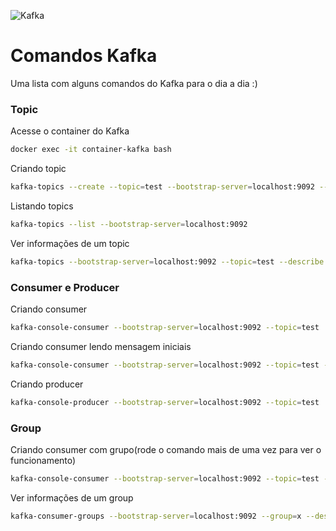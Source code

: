 ![Kafka](https://kafka.apache.org/logos/kafka_logo--simple.png)

# Comandos Kafka
Uma lista com alguns comandos do Kafka para o dia a dia :)


### Topic
Acesse o container do Kafka
```sh
docker exec -it container-kafka bash
```

Criando topic
```sh
kafka-topics --create --topic=test --bootstrap-server=localhost:9092 --partitions=3
```

Listando topics
```sh
kafka-topics --list --bootstrap-server=localhost:9092
```

Ver informações de um topic
```sh
kafka-topics --bootstrap-server=localhost:9092 --topic=test --describe
```

### Consumer e Producer

Criando consumer
```sh
kafka-console-consumer --bootstrap-server=localhost:9092 --topic=test
```

Criando consumer lendo mensagem iniciais
```sh
kafka-console-consumer --bootstrap-server=localhost:9092 --topic=test --from-beginning
```

Criando producer
```sh
kafka-console-producer --bootstrap-server=localhost:9092 --topic=test
```

### Group

Criando consumer com grupo(rode o comando mais de uma vez para ver o funcionamento)
```sh
kafka-console-consumer --bootstrap-server=localhost:9092 --topic=test --group=x
```
Ver informações de um group
```sh
kafka-consumer-groups --bootstrap-server=localhost:9092 --group=x --describe
```
